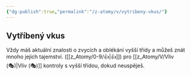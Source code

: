 ```yaml
---
{"dg-publish":true,"permalink":"/z-atomy/v/vytribeny-vkus/"}
---
```


## Vytříbený vkus
Vždy máš aktuální znalosti o zvycích a oblékání vyšší třídy a můžeš znát mnoho jejich tajemství. ([[z_Atomy/0-9/👍\|👍]]) pro [[z_Atomy/V/Vliv (🎭)\|Vliv (🎭)]] kontroly s vyšší třídou, dokud neuspěješ.